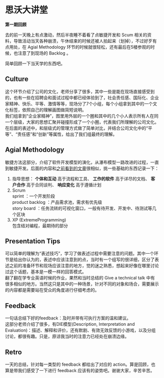 # 思沃大讲堂

**第一期回顾**

去的前一天晚上有点激动，然后半夜睡不着看了点敏捷开发和 Scum 相关的资料，导致活动当天各种崩溃，午休结束的时候还被人拍起来（划掉），不过好歹有点用处，在 Agial Methodology 环节的时候就很轻松，还有最后在5楼参观的时候，也注意了到现场的 Backlog 。  

简单回顾一下当天学的东西吧。

## Culture
这个环节介绍了公司的文化，老师分享了很多，其中一些是能在现场直接感受到的，也有一些在招聘会和面试过程中都已经体验到了，社会责任感、国际化、企业家精神、快乐、平等、激情等等，现场分了7个小组，每个小组拿到其中的一个文化标签，依照自己的理解画图做简短说明。  
我们组拿到“企业家精神”，图里用外层的一个圈和其中的几个小人表示所有人在同一个层级，大家的思想汇聚并碰撞形成了一个小圈，代表我们所理解的公司文化。在后面的表述中，和层级式的管理方式做了简单对比，并结合公司文化中的“平等”、“责任感”和“创新”等属性，给出了我们组最终的理解。    

## Agial Methodology
敏捷方法这部分，介绍了软件开发模型的演化，从瀑布模型一路改进的过程，一直到敏捷开发。后面的内容和[之前看到的文章](https://www.qcloud.com/community/article/766331?fromSource=gwzcw.93748.93748.93748)很相似，挑一些基础的东西记录一下：
1. 指导思想： **个体和互动** 高于流程和工具、 **工作的软件** 高于详尽的文档、 **客户合作** 高于合同谈判、 **响应变化** 高于遵循计划
2. Scrum  
  sprint ：一个开发阶段  
  product backlog ：产品需求池，需求有优先级  
  story board ：任务流转的可视化窗口，一般有待开发、开发中、待测试等几个区块  
3. XP (ExtremeProgramming)  
  包含结对编程，最期待的部分

## Presentation Tips
可以简单的理解为“表述技巧”，学习了做表述过程中需要注意的问题。其中一个环节是给出你认为的，表述中应该注意到的点，当时有一个组写的很详细，区分了表述之前的准备环节和现场应该注意的地方，觉的迷之熟悉，想起来好像在哪里讨论过这个话题，基本是一模一样的回答模式。  
翻了翻在学专业英语时候的作业，果然和当时总结的 Give a technical talk 中有很多相似的地方。当然这只是其中的一种场景，针对不同的对象和场合，需要展示的内容都是需要站在受众的角度进行仔细考虑的。

## Feedback
一句话总结下好的feedback：及时并带有可执行方案的温和建议。  
这部分老师介绍了很多，有DIE模型(Description, Interpretation and Evaluation)：描述、解释和评价，还有默剧、有效无效反馈的小游戏，以及分组讨论，都很有趣。只是，原谅我当时的注意力已经处在崩溃边缘。

## Retro
一天的总结，针对每一类型的 feedback 都给出了对应的 action。算是回顾，也算是带我们感受了一下进行 feedback 应该有的姿势吧。谢谢大家，辛苦辛苦。
